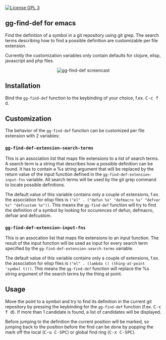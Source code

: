 [![License GPL 3][badge-license]](http://www.gnu.org/licenses/gpl-3.0.txt)

## gg-find-def for emacs
Find the definition of a symbol in a git repository using git grep. The search terms describing how to find a possible definition are customizable per file extension.

Currently the customization variables only contain defaults for clojure, elisp, javascript and php files.

<p align="center">
    <img src="https://raw.github.com/mallt/gg-find-def/master/gg-find-def.gif" alt="gg-find-def screencast"/>
</p>

## Installation
Bind the `gg-find-def` function to the keybinding of your choice, f.ex. <kbd>C-c f d</kbd>.

## Customization
The behavior of the `gg-find-def` function can be customized per file extension with 2 variables:

### `gg-find-def-extension-search-terms`
This is an association list that maps file extensions to a list of search terms. A search term is a string that describes how a possible definition can be found. It has to contain a %s string argument that will be replaced by the return value of the input function defined in the `gg-find-def-extension-input-fns` variable. All search terms will be used by the git grep command to locate possible definitions.

The default value of this variable contains only a couple of extensions, f.ex. the association for elisp files is `("el" . ("defun %s" "defmacro %s" "defvar %s" "defcustom %s"))`. This means the `gg-find-def` function will try to find the definition of a symbol by looking for occurences of defun, defmacro, defvar and defcustom.

### `gg-find-def-extension-input-fns`
This is an assocation list that maps file extensions to an input function. The result of the input function will be used as input for every search term specified by the `gg-find-def-extension-search-terms` variable.

The default value of this variable contains only a couple of extensions, f.ex. the association for elisp files is `("el" . (lambda () (thing-at-point 'symbol t)))`. This means the `gg-find-def` function will replace the %s string argument of the search terms by the thing at point.

## Usage
Move the point to a symbol and try to find its definition in the current git repository by pressing the keybinding for the `gg-find-def` function (f.ex. <kbd>C-c f d</kbd>). If more than 1 candidate is found, a list of candidates will be displayed.

Before jumping to the definition the current position will be marked, so jumping back to the position before the find can be done by popping the mark off the local (<kbd>C-u C-SPC</kbd>) or global find ring (<kbd>C-x C-SPC</kbd>).


[badge-license]: https://img.shields.io/badge/license-GPL_3-green.svg
